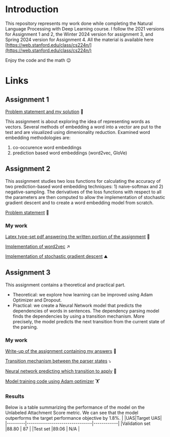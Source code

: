 # Introduction
This repository represents my work done while completing the Natural Language Processing with Deep Learning course.
I follow the 2021 versions for Assignment 1 and 2, the Winter 2024 version for assignment 3, and Spring 2024 version for Assignment 4. All the material is available here [https://web.stanford.edu/class/cs224n/](https://web.stanford.edu/class/cs224n/)

Enjoy the code and the math :wink:

# Links
## Assignment 1
[Problem statement and my solution](a1/exploring_word_vectors.ipynb) :scroll:

This assignment is about exploring the idea of representing words as vectors. Several methods of embedding a word into a vector are put to the test and are visualized using dimenionality reduction. Examined word embedding methodologies are:
1. co-occurence word embeddings
2. prediction based word embeddings (word2vec, GloVe)

## Assignment 2
This assignment studies two loss functions for calculating the accuracy of two prediction-based word embedding techniques: 1) naive-softmax and 2) negative-sampling. The derivatives of the loss functions with respect to all the parameters are then computed to allow the implementation of stochastic gradient descent and to create a word embedding model from scratch.

[Problem statement](a2/a2.pdf) :closed_book:

### My work

[Latex type-set pdf answering the written portion of the assignment](a2/a2_solution.pdf) :scroll:

[Implementation of word2vec](a2/word2vec.py) :arrow_upper_right:

[Implementation of stochastic gradient descent](a2/sgd.py) :mountain:


## Assignment 3
This assignment contains a theoretical and practical part. 

- Theoretical: we explore how learning can be improved using Adam Optimizer and Dropout. 
- Practical: we create a Neural Network model that predicts the dependencies of words in sentences. The dependency parsing model finds the dependencies by using a transition mechanism. More precisely, the model predicts the next transition from the current state of the parsing.

### My work

[Write-up of the assignment containing my answers](a3/solution_cs224n_a3_student_latex.pdf) :scroll:

[Transition mechanism between the parser states](a3/a3_student_code/parser_transitions.py)  :arrow_heading_down:

[Neural network predicting which transition to apply](a3/a3_student_code/parser_model.py) :brain:

[Model training code using Adam optimizer](a3/a3_student_code/run.py) :weight_lifting:

### Results
Below is a table summarizing the performance of the model on the Unlabeled Attachment Score metric. We can see that the model outperforms the target performance objective by 1.8%.
|         |UAS|Target UAS|
|---------|--------------------------------|------------|
|Validation set  |88.80                           | 87         |
|Test set |89.06                           | N/A        |
